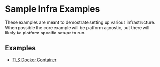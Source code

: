 # Sample Infra Examples

These examples are meant to demostrate setting up various infrastructure. When possible the core example will be platform agnostic, but there will likely be platform specific setups to run.

## Examples
* [TLS Docker Container](tls_docker_container)
